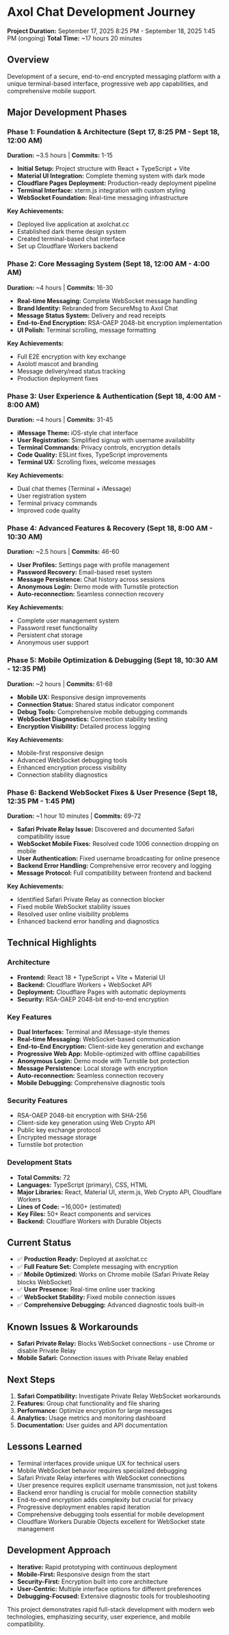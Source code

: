 # Axol Chat Development Journey

**Project Duration:** September 17, 2025 8:25 PM - September 18, 2025 1:45 PM (ongoing)
**Total Time:** ~17 hours 20 minutes

## Overview
Development of a secure, end-to-end encrypted messaging platform with a unique terminal-based interface, progressive web app capabilities, and comprehensive mobile support.

## Major Development Phases

### Phase 1: Foundation & Architecture (Sept 17, 8:25 PM - Sept 18, 12:00 AM)
**Duration:** ~3.5 hours | **Commits:** 1-15

- **Initial Setup:** Project structure with React + TypeScript + Vite
- **Material UI Integration:** Complete theming system with dark mode
- **Cloudflare Pages Deployment:** Production-ready deployment pipeline
- **Terminal Interface:** xterm.js integration with custom styling
- **WebSocket Foundation:** Real-time messaging infrastructure

**Key Achievements:**
- Deployed live application at axolchat.cc
- Established dark theme design system
- Created terminal-based chat interface
- Set up Cloudflare Workers backend

### Phase 2: Core Messaging System (Sept 18, 12:00 AM - 4:00 AM)
**Duration:** ~4 hours | **Commits:** 16-30

- **Real-time Messaging:** Complete WebSocket message handling
- **Brand Identity:** Rebranded from SecureMsg to Axol Chat
- **Message Status System:** Delivery and read receipts
- **End-to-End Encryption:** RSA-OAEP 2048-bit encryption implementation
- **UI Polish:** Terminal scrolling, message formatting

**Key Achievements:**
- Full E2E encryption with key exchange
- Axolotl mascot and branding
- Message delivery/read status tracking
- Production deployment fixes

### Phase 3: User Experience & Authentication (Sept 18, 4:00 AM - 8:00 AM)
**Duration:** ~4 hours | **Commits:** 31-45

- **iMessage Theme:** iOS-style chat interface
- **User Registration:** Simplified signup with username availability
- **Terminal Commands:** Privacy controls, encryption details
- **Code Quality:** ESLint fixes, TypeScript improvements
- **Terminal UX:** Scrolling fixes, welcome messages

**Key Achievements:**
- Dual chat themes (Terminal + iMessage)
- User registration system
- Terminal privacy commands
- Improved code quality

### Phase 4: Advanced Features & Recovery (Sept 18, 8:00 AM - 10:30 AM)
**Duration:** ~2.5 hours | **Commits:** 46-60

- **User Profiles:** Settings page with profile management
- **Password Recovery:** Email-based reset system
- **Message Persistence:** Chat history across sessions
- **Anonymous Login:** Demo mode with Turnstile protection
- **Auto-reconnection:** Seamless connection recovery

**Key Achievements:**
- Complete user management system
- Password reset functionality
- Persistent chat storage
- Anonymous user support

### Phase 5: Mobile Optimization & Debugging (Sept 18, 10:30 AM - 12:35 PM)
**Duration:** ~2 hours | **Commits:** 61-68

- **Mobile UX:** Responsive design improvements
- **Connection Status:** Shared status indicator component
- **Debug Tools:** Comprehensive mobile debugging commands
- **WebSocket Diagnostics:** Connection stability testing
- **Encryption Visibility:** Detailed process logging

**Key Achievements:**
- Mobile-first responsive design
- Advanced WebSocket debugging tools
- Enhanced encryption process visibility
- Connection stability diagnostics

### Phase 6: Backend WebSocket Fixes & User Presence (Sept 18, 12:35 PM - 1:45 PM)
**Duration:** ~1 hour 10 minutes | **Commits:** 69-72

- **Safari Private Relay Issue:** Discovered and documented Safari compatibility issue
- **WebSocket Mobile Fixes:** Resolved code 1006 connection dropping on mobile
- **User Authentication:** Fixed username broadcasting for online presence
- **Backend Error Handling:** Comprehensive error recovery and logging
- **Message Protocol:** Full compatibility between frontend and backend

**Key Achievements:**
- Identified Safari Private Relay as connection blocker
- Fixed mobile WebSocket stability issues
- Resolved user online visibility problems
- Enhanced backend error handling and diagnostics

## Technical Highlights

### Architecture
- **Frontend:** React 18 + TypeScript + Vite + Material UI
- **Backend:** Cloudflare Workers + WebSocket API
- **Deployment:** Cloudflare Pages with automatic deployments
- **Security:** RSA-OAEP 2048-bit end-to-end encryption

### Key Features
- **Dual Interfaces:** Terminal and iMessage-style themes
- **Real-time Messaging:** WebSocket-based communication
- **End-to-End Encryption:** Client-side key generation and exchange
- **Progressive Web App:** Mobile-optimized with offline capabilities
- **Anonymous Login:** Demo mode with Turnstile bot protection
- **Message Persistence:** Local storage with encryption
- **Auto-reconnection:** Seamless connection recovery
- **Mobile Debugging:** Comprehensive diagnostic tools

### Security Features
- RSA-OAEP 2048-bit encryption with SHA-256
- Client-side key generation using Web Crypto API
- Public key exchange protocol
- Encrypted message storage
- Turnstile bot protection

### Development Stats
- **Total Commits:** 72
- **Languages:** TypeScript (primary), CSS, HTML
- **Major Libraries:** React, Material UI, xterm.js, Web Crypto API, Cloudflare Workers
- **Lines of Code:** ~16,000+ (estimated)
- **Key Files:** 50+ React components and services
- **Backend:** Cloudflare Workers with Durable Objects

## Current Status
- ✅ **Production Ready:** Deployed at axolchat.cc
- ✅ **Full Feature Set:** Complete messaging with encryption
- ✅ **Mobile Optimized:** Works on Chrome mobile (Safari Private Relay blocks WebSocket)
- ✅ **User Presence:** Real-time online user tracking
- ✅ **WebSocket Stability:** Fixed mobile connection issues
- ✅ **Comprehensive Debugging:** Advanced diagnostic tools built-in

## Known Issues & Workarounds
- **Safari Private Relay:** Blocks WebSocket connections - use Chrome or disable Private Relay
- **Mobile Safari:** Connection issues with Private Relay enabled

## Next Steps
1. **Safari Compatibility:** Investigate Private Relay WebSocket workarounds
2. **Features:** Group chat functionality and file sharing
3. **Performance:** Optimize encryption for large messages
4. **Analytics:** Usage metrics and monitoring dashboard
5. **Documentation:** User guides and API documentation

## Lessons Learned
- Terminal interfaces provide unique UX for technical users
- Mobile WebSocket behavior requires specialized debugging
- Safari Private Relay interferes with WebSocket connections
- User presence requires explicit username transmission, not just tokens
- Backend error handling is crucial for mobile connection stability
- End-to-end encryption adds complexity but crucial for privacy
- Progressive deployment enables rapid iteration
- Comprehensive debugging tools essential for mobile development
- Cloudflare Workers Durable Objects excellent for WebSocket state management

## Development Approach
- **Iterative:** Rapid prototyping with continuous deployment
- **Mobile-First:** Responsive design from the start
- **Security-First:** Encryption built into core architecture
- **User-Centric:** Multiple interface options for different preferences
- **Debugging-Focused:** Extensive diagnostic tools for troubleshooting

This project demonstrates rapid full-stack development with modern web technologies, emphasizing security, user experience, and mobile compatibility.
